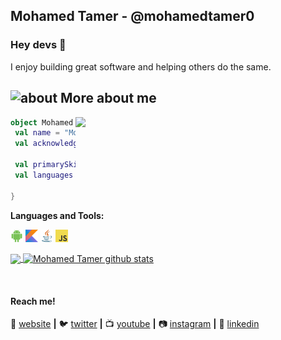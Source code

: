 ## Mohamed Tamer - @mohamedtamer0
### Hey devs 👋

I enjoy building great software and helping others do the same.

## <img width="45" alt="about" src="https://raw.github.com/elizarov/elizarov/master/about.png"> More about me

<img align="right" width="400" src="https://i2.wp.com/allhtaccess.info/wp-content/uploads/2018/03/programming.gif?fit=1281%2C716&ssl=1" />

```kotlin
object Mohamed {
 val name = "Mohamed Tamer"
 val acknowledgements = "Developer"
 
 val primarySkillset = "Android & Front-end Web"
 val languages = listOf("Kotlin", "Java", "Python", "JavaScript", "VueJS", "React")

}
```

**Languages and Tools:**  

<code><img height="20" src="https://raw.githubusercontent.com/github/explore/80688e429a7d4ef2fca1e82350fe8e3517d3494d/topics/android/android.png"></code>
<code><img height="20" src="https://raw.githubusercontent.com/github/explore/80688e429a7d4ef2fca1e82350fe8e3517d3494d/topics/kotlin/kotlin.png"></code>
<code><img height="20" src="https://raw.githubusercontent.com/github/explore/80688e429a7d4ef2fca1e82350fe8e3517d3494d/topics/java/java.png"></code>
<code><img height="20" src="https://raw.githubusercontent.com/github/explore/80688e429a7d4ef2fca1e82350fe8e3517d3494d/topics/javascript/javascript.png"></code>


<a href="https://github.com/Gurupreet">
  <img align="center" src="https://github-readme-stats.vercel.app/api/top-langs/?username=mohamedtamer0&theme=dracula&hide_langs_below=1" />
</a>
<a href="https://github.com/Gurupreet">
 <img align="center" src="https://github-readme-stats.vercel.app/api?username=mohamedtamer0&show_icons=true&theme=dracula&line_height=27" alt="Mohamed Tamer github stats"/>
</a>


[website]: https://codedev.ga/
[twitter]: https://twitter.com/MohamedTamer42
[youtube]: https://www.youtube.com/user/tamer3044/
[instagram]: https://www.instagram.com/mohamedtamer0/
[linkedin]: https://www.linkedin.com/in/mohamed-tamer-395abb197/
<br>

#### Reach me!

🏡 [website][website] **|** 
🐦 [twitter][twitter] **|** 
📺 [youtube][youtube] **|** 
📷 [instagram][instagram] **|** 
👔 [linkedin][linkedin]

